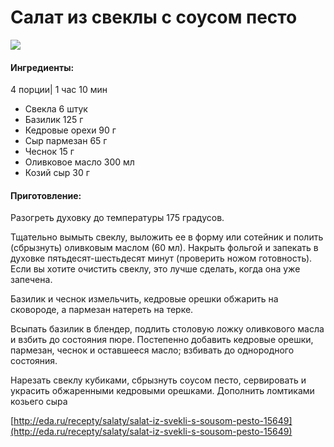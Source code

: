 ﻿---
image: https://s-media-cache-ak0.pinimg.com/564x/49/e5/9b/49e59b1467ad2b7ded6cc5433974b2e5.jpg
---
# Салат из свеклы с соусом песто

![](https://s-media-cache-ak0.pinimg.com/564x/49/e5/9b/49e59b1467ad2b7ded6cc5433974b2e5.jpg)

#### Ингредиенты:

4 порции\| 1 час 10 мин

* Свекла    6 штук
* Базилик    125 г
* Кедровые орехи    90 г
* Сыр пармезан    65 г
* Чеснок    15 г
* Оливковое масло    300 мл
* Козий сыр    30 г

#### Приготовление:

Разогреть духовку до температуры 175 градусов.

Тщательно вымыть свеклу, выложить ее в форму или сотейник и полить \(сбрызнуть\) оливковым маслом \(60 мл\). Накрыть фольгой и запекать в духовке пятьдесят-шестьдесят минут \(проверить ножом готовность\). Если вы хотите очистить свеклу, это лучше сделать, когда она уже запечена.

Базилик и чеснок измельчить, кедровые орешки обжарить на сковороде, а пармезан натереть на терке.

Всыпать базилик в блендер, подлить столовую ложку оливкового масла и взбить до состояния пюре. Постепенно добавить кедровые орешки, пармезан, чеснок и оставшееся масло; взбивать до однородного состояния.

Нарезать свеклу кубиками, сбрызнуть соусом песто, сервировать и украсить обжаренными кедровыми орешками. Дополнить ломтиками козьего сыра

[http://eda.ru/recepty/salaty/salat-iz-svekli-s-sousom-pesto-15649](http://eda.ru/recepty/salaty/salat-iz-svekli-s-sousom-pesto-15649)


